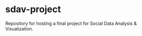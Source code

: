 # sdav-project
Repository for hosting a final project for Social Data Analysis &amp; Visualization.
